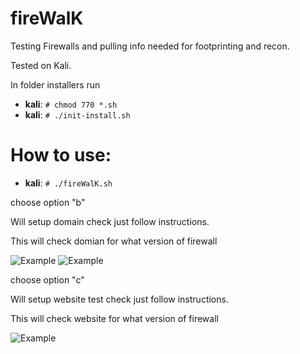 # fireWalK

Testing Firewalls and pulling info needed for footprinting and recon.

Tested on Kali.

In folder installers run 
* **kali**: ```# chmod 770 *.sh   ```
* **kali**: ```# ./init-install.sh   ```

# How to use:

* **kali**: ```# ./fireWalK.sh   ```

choose option "b"

Will setup domain check just follow instructions.
 
This will check domian for what version of firewall
 

![Example](https://i.imgur.com/3AhoqOe.png)
![Example](https://i.imgur.com/JQxJsmO.png)


choose option "c"

Will setup website test  check just follow instructions.
 
This will check website for what version of firewall

![Example](https://i.imgur.com/cR5Vb8a.png)
